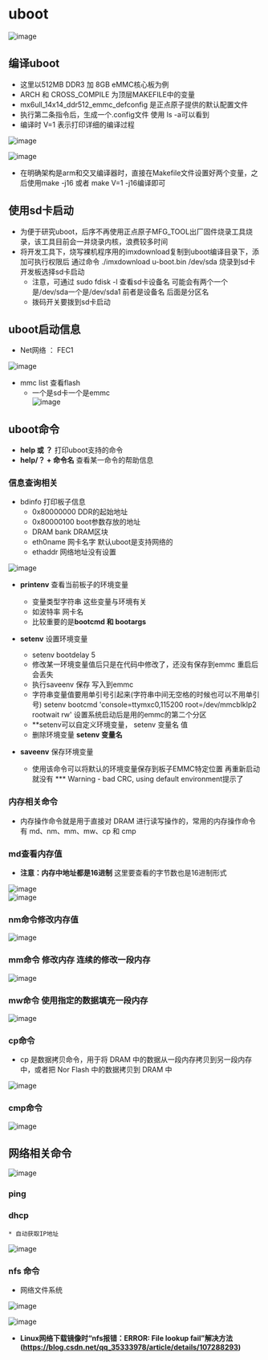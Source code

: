 # uboot   


![image](https://user-images.githubusercontent.com/58176267/174925435-06722244-00f7-40a7-ace3-0d7152a22aff.png)


## 编译uboot  

* 这里以512MB DDR3 加 8GB eMMC核心板为例  
* ARCH 和 CROSS_COMPILE 为顶层MAKEFILE中的变量  
* mx6ull_14x14_ddr512_emmc_defconfig  是正点原子提供的默认配置文件   
* 执行第二条指令后，生成一个.config文件 使用 ls -a可以看到  
* 编译时  V=1 表示打印详细的编译过程  

![image](https://user-images.githubusercontent.com/58176267/174928911-bda63331-0174-4e26-a922-19e87cb5d4d8.png)  


![image](https://user-images.githubusercontent.com/58176267/174935655-6d17894c-6d12-4aee-97d5-63816ce19c65.png)  


* 在明确架构是arm和交叉编译器时，直接在Makefile文件设置好两个变量，之后使用make -j16 或者 make V=1 -j16编译即可  


## 使用sd卡启动  

* 为便于研究uboot，后序不再使用正点原子MFG_TOOL出厂固件烧录工具烧录，该工具目前会一并烧录内核，浪费较多时间  
* 将开发工具下，烧写裸机程序用的imxdownload复制到uboot编译目录下，添加可执行权限后 通过命令 ./imxdownload u-boot.bin /dev/sda 烧录到sd卡 开发板选择sd卡启动  
    * 注意，可通过 sudo fdisk -l 查看sd卡设备名  可能会有两个一个是/dev/sda一个是/dev/sda1  前者是设备名  后面是分区名
    * 拨码开关要拨到sd卡启动  
 
## uboot启动信息  

* Net网络 ： FEC1  

![image](https://user-images.githubusercontent.com/58176267/174962726-8c53042c-e523-4ce5-a814-133190072879.png)  

* mmc list  查看flash  
    * 一个是sd卡一个是emmc  
![image](https://user-images.githubusercontent.com/58176267/174962958-75fc4406-3e8f-4ef6-8f3d-0a6a3ecad60f.png)


## uboot命令  

* **help 或 ？**         打印uboot支持的命令  
* **help/？ + 命令名**  查看某一命令的帮助信息


### 信息查询相关  

* bdinfo  打印板子信息  
    * 0x80000000  DDR的起始地址  
    * 0x80000100   boot参数存放的地址  
    * DRAM bank  DRAM区块  
    * eth0name  网卡名字  默认uboot是支持网络的
    * ethaddr  网络地址没有设置  
 
![image](https://user-images.githubusercontent.com/58176267/174963565-4941c330-44d2-4241-87d1-beb4197cb2fd.png)  


* **printenv**  查看当前板子的环境变量  
    * 变量类型字符串  这些变量与环境有关  
    * 如波特率 网卡名  
    * 比较重要的是**bootcmd  和 bootargs**  

* **setenv**   设置环境变量  
    *  setenv bootdelay 5
    *  修改某一环境变量值后只是在代码中修改了，还没有保存到emmc  重启后会丢失  
    *  执行saveenv 保存 写入到emmc
    *  字符串变量值要用单引号引起来(字符串中间无空格的时候也可以不用单引号)  setenv bootcmd 'console=ttymxc0,115200 root=/dev/mmcblklp2 rootwait rw'  设置系统启动后是用的emmc的第二个分区  
    *  **setenv可以自定义环境变量， setenv 变量名 值
    *  删除环境变量 **setenv 变量名**


* **saveenv**   保存环境变量 
    * 使用该命令可以将默认的环境变量保存到板子EMMC特定位置   再重新启动就没有 *** Warning - bad CRC, using default environment提示了  


### 内存相关命令  

* 内存操作命令就是用于直接对 DRAM 进行读写操作的，常用的内存操作命令有 md、nm、mm、mw、cp 和 cmp  

### md查看内存值  

* **注意：内存中地址都是16进制** 这里要查看的字节数也是16进制形式  

![image](https://user-images.githubusercontent.com/58176267/174968029-43907f4f-19b7-4c8d-8cdb-5ba4e4da342c.png)  
![image](https://user-images.githubusercontent.com/58176267/174969385-b8d44ed6-615f-4dda-85b6-697eb23f37d7.png)  


### nm命令修改内存值  

![image](https://user-images.githubusercontent.com/58176267/174969756-dd4b239e-fc98-473d-bf5e-f0c58066851c.png)  

### mm命令 修改内存 连续的修改一段内存  

![image](https://user-images.githubusercontent.com/58176267/174970164-6cb45d55-0120-446e-bc13-f2fc3c48e057.png)  

### mw命令 使用指定的数据填充一段内存  

![image](https://user-images.githubusercontent.com/58176267/174970365-ea2f861b-c1ec-4ebc-bc1b-17195c348219.png)  

### cp命令  

* cp 是数据拷贝命令，用于将 DRAM 中的数据从一段内存拷贝到另一段内存中，或者把 Nor Flash 中的数据拷贝到 DRAM 中  

![image](https://user-images.githubusercontent.com/58176267/174970613-83f0803a-4ded-4452-a2c4-e7280b6978b9.png)  

### cmp命令  

![image](https://user-images.githubusercontent.com/58176267/174970828-48b87678-0aac-482c-a7e4-7ec7420800ff.png)  


## 网络相关命令  

![image](https://user-images.githubusercontent.com/58176267/174974040-21272cad-944b-4b2a-9828-b199b67f8f18.png)


### ping  



### dhcp  
    * 自动获取IP地址

![image](https://user-images.githubusercontent.com/58176267/174973945-7b1de029-11f0-42d7-9396-7aadef79ccce.png)


### nfs 命令  

* 网络文件系统  

![image](https://user-images.githubusercontent.com/58176267/174974717-6f083ead-8568-44f0-b765-6a03becca450.png)  

![image](https://user-images.githubusercontent.com/58176267/174975802-82dfaa99-7a50-4b69-ad58-f708ec8a624e.png)  


* **Linux网络下载镜像时“nfs报错：ERROR: File lookup fail”解决方法(https://blog.csdn.net/qq_35333978/article/details/107288293)**
  
































